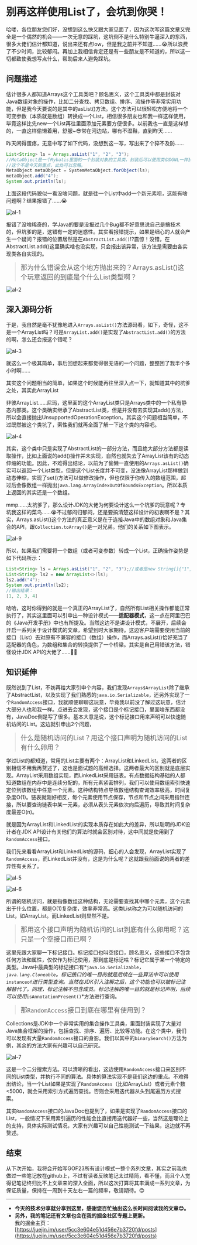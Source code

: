 # 别再这样使用List了，会坑到你哭！

哈喽，各位朋友您们好，没想到这么快又跟大家见面了，因为这次写这篇文章又完全是一个偶然的机会——一次无意的踩坑，这坑倒不是什么特别牛逼深入的东西，很多大佬们估计都知道，说出来还有点low，但是我之前并不知道......😭所以浪费了不少时间，比较郁闷。再加上我相信肯定还是有一些朋友是不知道的，所以这一切都致使我想写点什么，帮助后来人避免踩坑。

## 问题描述

估计很多人都知道Arrays这个工具类吧？顾名思义，这个工具类中都是封装对Java数组对象的操作，比如二分查找、拷贝数组、排序、流操作等非常实用功能，但是我今天要说的是其中的asList()方法。这个方法可以很轻松方便地将一个可变参数（本质就是数组）转换成一个List，相信很多朋友也和我一样这样使用，毕竟这样比先new一个List再往里面添加元素要方便很多。以前我也一直是这样想的，一直这样偷懒着用，舒服~😎常在河边站，哪有不湿鞋，直到昨天......

昨天闲得蛋疼，无意中写了如下代码，没想到这一写，写出来了个猝不及防...... 

```java
List<String> ls = Arrays.asList("1", "2", "3");
//MetaObject是一个Mybatis里面的一个封装对象的工具类，封装后可以使用类似OGNL一样操作对象的属性，这个我从Mybatis里单独提取出来放github上了，有兴趣的可以玩玩。
//这个不是今天的重点，此处可以忽略。
MetaObject metaObject = SystemMetaObject.forObject(ls);
metaObject.add("4");
System.out.println(ls);
```

上面这段代码貌似一看没啥问题，就是往一个List中add一个新元素呗，这能有啥问题啊？结果报错了......😭

![al-1](assets/al-1.jpg)

报错了没啥稀奇的，学Java的要是没报过几个Bug都不好意思说自己是搞技术的，但坑爹的是，这错有一定的迷惑性。其实看报错提示，如果是细心的人就会产生一个疑问？报错的位置居然是在`AbstractList.add()`!?震惊！没错，在AbstractList.add()这里确实啥也没实现，只会报出该异常，该方法是需要由各实现类各自实现的。

> <font size=4>那为什么错误会从这个地方抛出来的？Arrays.asList()这个玩意返回的到底是个什么List类型啊？</font>

![al-2](assets/al-2.jpg)



## 深入源码分析

于是，我自然是毫不犹豫地进入`Arrays.asList()`方法源码看，如下，奇怪，这不是一个ArrayList吗？可是`ArrayList.add()`是实现了`AbstractList.add()`的方法的啊，怎么还会报这个错呢？

![al-3](assets/al-3.jpg)

就这么一个极其简单，事后回想起来都觉得很无语的一个问题，整整困了我半个多小时啊......

其实这个问题相当的简单，如果这个时候能再往里深入点一下，就知道其中的坑爹之处，其实此ArrayList

非彼ArrayList......尼玛，这里面的这个ArrayList类只是Arrays类中的一个私有静态内部类。这个类确实继承了AbstractList类，但是并没有去实现其add()方法，所以会直接抛出UnsupportedOperationException。其实这个问题相当简单，不过既然被这个类坑了，索性我们就再全面了解一下这个类的内容吧。

![al-4](assets/al-4.jpg)

其实，这个类中只是实现了AbstractList的一部分方法，而且绝大部分方法都是读取操作，比如上面说的add()操作并未实现，自然也就失去了ArrayList该有的动态伸缩的功能。因此，不难得出结论，以前为了偷懒一直使用的`Arrays.asList()`确实可以返回一个List类型，但是这个List长度并不可变，没法像ArrayList那样做到动态伸缩，实现了set()方法可以做修改操作，但也仅限于你传入的数组范围，超过后会像数组一样抛出`java.lang.ArrayIndexOutOfBoundsException`。所以本质上返回的其实还是一个数组。

mmp......太坑爹了，那么设计JDK的大佬为何要设计这么一个坑爹的玩意呢？专坑我这样的菜鸟......😭不过郁闷归郁闷，还是要搞清楚这样设计的初衷啊不是？其实，Arrays.asList()这个方法的真正意义是在于连接Java中的数组对象和Java集合的API，跟`Collection.toArray()`是一对兄弟。他们的关系如下图表示。

![al-9](assets/al-9.jpg)

所以，如果我们需要将一个数组（或者可变参数）转成一个List，正确操作姿势是如下代码所示：

```java
List<String> ls = Arrays.asList("1", "2", "3");//或者是new String[]{"1", "2", "3"}
List<String> ls2 = new ArrayList<>(ls);
ls2.add("4");
System.out.println(ls2);
//输出结果：
[1, 2, 3, 4]
```

哈哈，这时你得到的就是一个真正的ArrayList了，自然所有List相关操作都能正常执行了，其实这里面可以引申出一种设计模式——**适配器模式**，这一点在阿里巴巴的《Java开发手册》中也有所提及。当然这边不是讲设计模式，不展开，后续会开启一系列关于设计模式的文章，希望到时大家期待。这边客户端需要使用当前的接口（List）去对原有不兼容的接口（数组）操作，而Arrays.asList()恰好充当了适配器的角色，为数组和集合的转换提供了一个桥梁。其实是自己用错该方法，错怪设计JDK API的大佬了......🤦‍♂️

## 知识延伸

既然说到了List，不妨再给大家引申个内容，我们发现`Arrays$ArrayList`除了继承了AbstractList，以及实现了我们熟悉的`java.io.Serializable`，还另外实现了一个`RandomAccess`接口，我就顺便聊聊这玩意，毕竟我以前没了解过这玩意，估计大部分人也和我一样。点进去会发现，这个接口是个标记接口，里面啥东西都没有，JavaDoc倒是写了很多。基本大意是说，这个标记接口用来声明可以快速随机访问的List。这边就引申出2个问题，

> <font size=4>什么是随机访问的List？用这个接口声明为随机访问的List有什么卵用？</font>

学过List的都知道，常用的List主要有两个：ArrayList和LinkedList。这两者的区别相信不用我再赘述了，这也是面试题的高频选择。这两者最大的区别就是底层实现。ArrayList采用数组实现，而LinkedList采用链表。有点数据结构基础的人都知道数组在内存中是连续分配的，所有元素紧密排列，我们可以使用数组索引快速定位到该数组中任意一个元素。这种结构特点导致数组结构查询效率极高，时间复杂度O(1)。链表就刚好相反，每个元素使用节点保存，节点和节点之间采用指针连接，所以要查询链表中某一元素，必须从表头元素依次向后遍历，导致其时间复杂度最差O(n)。

就是因为ArrayList和LinkedList的实现本质存在如此大的差异，所以聪明的JDK设计者在JDK API设计有关他们的算法时就会区别对待，这中间就是使用到了`RandomAccess`接口。

我们先来看看ArrayList和LinkedList的源码，细心的人会发现，ArrayList实现了`RandomAccess`，而LinkedList并没有，这是为什么呢？这就跟我前面说的两者的差异性有关系了。

![al-5](assets/al-5.jpg)

![al-6](assets/al-6.jpg)

所谓的随机访问，就是指像数组这种结构，无论需要查找其中哪个元素，这个元素出于什么位置，都是O(1)复杂度，效率非常高。这类List称之为可以随机访问的List，如ArrayList。而LinkedList则显然不是。

><font size=4>那用这个接口声明为随机访问的List到底有什么卵用呢？这只是一个空接口而已啊？</font>

这里先跟大家聊一下标记接口。标记接口也叫空接口，顾名思义，这些接口不包含任何方法和属性，仅仅作为标记使用，那到底是标记啥？标记它属于某一个特定的类型。Java中最典型的标记接口有*`java.io.Serializable`*，  *`java.lang.Cloneable`*。标记接口的唯一目的就是后续在一些算法中可以使用*`instanceof`*进行类型查询。当然在JDK引入注解之后，这个功能也可以被标记注解替代了。同理，标记注解不包含成员。标记注解的唯一目的就是标记声明，后续可以使用*`isAnnotationPresent()`*方法进行查询。

><font size=4>那`RandomAccess`接口到底在哪里有使用到？</font>

Collections是JDK中一个非常实用的集合操作工具类，里面封装实现了大量对Java集合框架的操作，包括查找、排序、遍历、比较等功能。在这个类中，我们可以发现有大量`RandomAccess`接口的身影。我们以其中的`binarySearch()`方法为例，其余的方法大家有兴趣可以自己研究。

![al-7](assets/al-7.jpg)

这是一个二分搜索方法。可以清晰的看出，这边使用`RandomAccess`接口来区别不同的List类型，并执行不同的算法。具体的算法实现不是我们这边的重点。不难得出结论，当一个List如果是实现了`RandomAccess`（比如ArrayList）或者元素个数<5000，就会采用索引方式遍历查找。否则会采用迭代器从头到尾遍历方式搜索。

其实`RandomAccess`接口的JavaDoc也提到了，如果是实现了`RandomAccess`接口的List，一般情况下采用索引遍历的性能会比直接用迭代器好一些，当然这是理论上的支持，具体实际测试情况，大家有兴趣可以自己性能测试一下结果，这边就不再赘述。

## 结束

从下次开始，我将会开始写GOF23所有设计模式一整个系列文章，其实之前我也做过一些笔记放在github上，不过有读者反映笔记太过精简，看不懂，而且个人觉得记笔记终归比不上文章来的深入全面，所以这次打算将其丰满成一系列文章，为保证质量，保持在一周到十天左右一篇的频率，敬请期待。😊

--------

- **今天的技术分享就分享到这里，感谢您百忙抽出这么长时间阅读我的文章😊。**
- **另外，我的笔记还有文章也会在我的掘金社区专题上更新。**  
我的掘金主页：[https://juejin.im/user/5cc3e604e51d456e7b3720fd/posts](https://juejin.im/user/5cc3e604e51d456e7b3720fd/posts)

